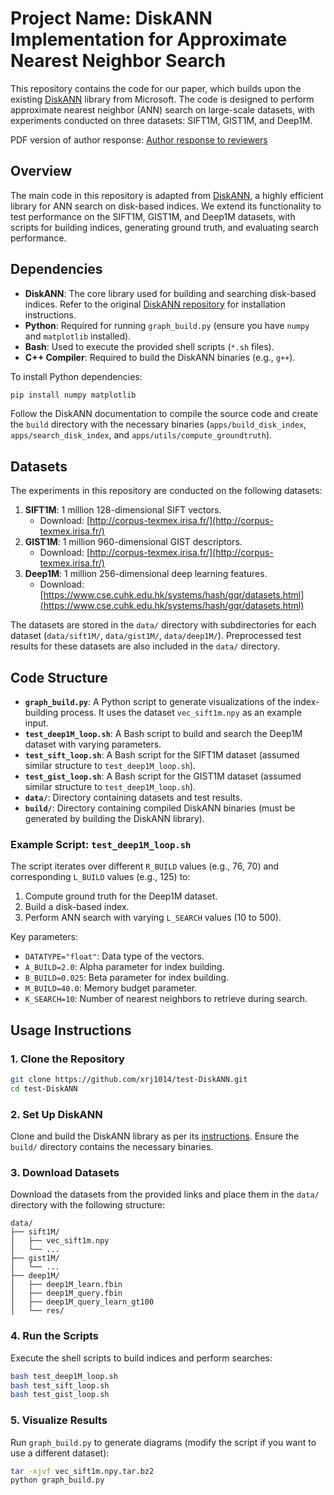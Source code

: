 # Project Name: DiskANN Implementation for Approximate Nearest Neighbor Search

This repository contains the code for our paper, which builds upon the existing [DiskANN](https://github.com/microsoft/DiskANN) library from Microsoft. The code is designed to perform approximate nearest neighbor (ANN) search on large-scale datasets, with experiments conducted on three datasets: SIFT1M, GIST1M, and Deep1M.

PDF version of author response: [Author response to reviewers](Author%20Response%20to%20Reviewers.pdf)

## Overview

The main code in this repository is adapted from [DiskANN](https://github.com/microsoft/DiskANN), a highly efficient library for ANN search on disk-based indices. We extend its functionality to test performance on the SIFT1M, GIST1M, and Deep1M datasets, with scripts for building indices, generating ground truth, and evaluating search performance.

## Dependencies

- **DiskANN**: The core library used for building and searching disk-based indices. Refer to the original [DiskANN repository](https://github.com/microsoft/DiskANN) for installation instructions.
- **Python**: Required for running `graph_build.py` (ensure you have `numpy` and `matplotlib` installed).
- **Bash**: Used to execute the provided shell scripts (`*.sh` files).
- **C++ Compiler**: Required to build the DiskANN binaries (e.g., `g++`).

To install Python dependencies:
```bash
pip install numpy matplotlib
```

Follow the DiskANN documentation to compile the source code and create the `build` directory with the necessary binaries (`apps/build_disk_index`, `apps/search_disk_index`, and `apps/utils/compute_groundtruth`).

## Datasets

The experiments in this repository are conducted on the following datasets:
1. **SIFT1M**: 1 million 128-dimensional SIFT vectors.
   - Download: [http://corpus-texmex.irisa.fr/](http://corpus-texmex.irisa.fr/)
2. **GIST1M**: 1 million 960-dimensional GIST descriptors.
   - Download: [http://corpus-texmex.irisa.fr/](http://corpus-texmex.irisa.fr/)
3. **Deep1M**: 1 million 256-dimensional deep learning features.
   - Download: [https://www.cse.cuhk.edu.hk/systems/hash/gqr/datasets.html](https://www.cse.cuhk.edu.hk/systems/hash/gqr/datasets.html)

The datasets are stored in the `data/` directory with subdirectories for each dataset (`data/sift1M/`, `data/gist1M/`, `data/deep1M/`). Preprocessed test results for these datasets are also included in the `data/` directory.

## Code Structure

- **`graph_build.py`**: A Python script to generate visualizations of the index-building process. It uses the dataset `vec_sift1m.npy` as an example input.
- **`test_deep1M_loop.sh`**: A Bash script to build and search the Deep1M dataset with varying parameters.
- **`test_sift_loop.sh`**: A Bash script for the SIFT1M dataset (assumed similar structure to `test_deep1M_loop.sh`).
- **`test_gist_loop.sh`**: A Bash script for the GIST1M dataset (assumed similar structure to `test_deep1M_loop.sh`).
- **`data/`**: Directory containing datasets and test results.
- **`build/`**: Directory containing compiled DiskANN binaries (must be generated by building the DiskANN library).

### Example Script: `test_deep1M_loop.sh`
The script iterates over different `R_BUILD` values (e.g., 76, 70) and corresponding `L_BUILD` values (e.g., 125) to:
1. Compute ground truth for the Deep1M dataset.
2. Build a disk-based index.
3. Perform ANN search with varying `L_SEARCH` values (10 to 500).

Key parameters:
- `DATATYPE="float"`: Data type of the vectors.
- `A_BUILD=2.0`: Alpha parameter for index building.
- `B_BUILD=0.025`: Beta parameter for index building.
- `M_BUILD=40.0`: Memory budget parameter.
- `K_SEARCH=10`: Number of nearest neighbors to retrieve during search.

## Usage Instructions

### 1. Clone the Repository
```bash
git clone https://github.com/xrj1014/test-DiskANN.git
cd test-DiskANN
```

### 2. Set Up DiskANN
Clone and build the DiskANN library as per its [instructions](https://github.com/microsoft/DiskANN#building-the-code). Ensure the `build/` directory contains the necessary binaries.

### 3. Download Datasets
Download the datasets from the provided links and place them in the `data/` directory with the following structure:
```
data/
├── sift1M/
│   ├── vec_sift1m.npy
│   └── ...
├── gist1M/
│   └── ...
├── deep1M/
│   ├── deep1M_learn.fbin
│   ├── deep1M_query.fbin
│   ├── deep1M_query_learn_gt100
│   └── res/
```

### 4. Run the Scripts
Execute the shell scripts to build indices and perform searches:
```bash
bash test_deep1M_loop.sh
bash test_sift_loop.sh
bash test_gist_loop.sh
```

### 5. Visualize Results
Run `graph_build.py` to generate diagrams (modify the script if you want to use a different dataset):
```bash
tar -xjvf vec_sift1m.npy.tar.bz2
python graph_build.py
```

